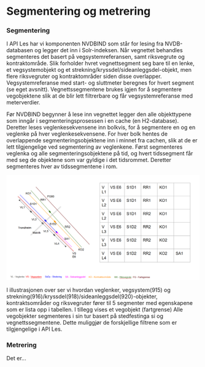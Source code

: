 # Segmentering og metrering

### Segmentering
I API Les har vi komponenten NVDBIND som står for lesing fra NVDB-databasen og legger det inn i Solr-indeksen. Når vegnettet behandles segmenteres det basert på vegsystemreferansen, samt riksvegrute og kontraktområde. Slik forholder hvret vegnettsegment seg bare til en lenke, et vegsystemobjekt og et strekning/kryssdel/sideanleggsdel-objekt, men flere riksvegruter og kontraktområder siden disse overlapper. Vegsystemreferanse med start- og sluttmeter beregnes for hvert segment (se eget avsnitt). Vegnettssegmentene brukes igjen for å segmentere vegobjektene slik at de blir lett filtrerbare og får vegsystemreferanse med meterverdier.

Før NVDBIND begynner å lese inn vegnettet legger den alle objekttypene som inngår i segmenteringsprosessen i en cache (en H2-database). Deretter leses veglenkesekvensene inn bolkvis, for å segmentere en og en veglenke på hver veglenkesekvensene. For hver bolk hentes de overlappende segmenteringsobjektene inn i minnet fra cachen, slik at de er lett tilgjengelige ved segmentering av veglenkene. Først segmenteres veglenka og alle segmenteringsobjektene på tid, og hvert tidssegment får med seg de objektene som var gyldige i det tidsrommet. Deretter segmenteres hver av tidssegmentene i rom.

![alt text](https://github.com/nvdb-vegdata/apidokumentasjon/blob/master/assets/segmentering.png)

I illustrasjonen over ser vi hvordan veglenker, vegsystem(915) og strekning(916)/kryssdel(918)/sideanleggsdel(920)-objekter, kontraktsområder og riksvegruter fører til 5 segmenter med egenskapene som er lista opp i tabellen. I tillegg vises et vegobjekt (fartgrense) Alle vegobjekter segmenteres i sin tur basert på stedfestinga si og vegnettssegmentene. Dette muliggjør de forskjellige filtrene som er tilgjengelige i API Les.

### Metrering
Det er...
